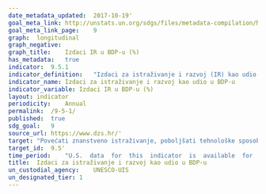 ```yaml
---	
date_metadata_updated:	2017-10-19'
goal_meta_link:	http://unstats.un.org/sdgs/files/metadata-compilation/Metadata-Goal-9.pdf'
goal_meta_link_page:	9
graph:	longitudinal
graph_negative:	
graph_title:	Izdaci IR u BDP-u (%)
has_metadata:	true
indicator:	9.5.1
indicator_definition:	"Izdaci za istraživanje i razvoj (IR) kao udio u bruto domaćem proizvodu (BDP) su iznos izdataka za IR podijeljen s ukupnim outputom gospodarstva (BDP-om). Priručnik Frascati OECD-a (OECD, 2015) pruža relevantne definicije o istraživanju i razvoju, bruto domaćim izdacima za IR i istraživačima. Istraživanje i razvoj (IR) jest kreativni sustavni stvaralački rad s ciljem uvećanja količine znanja uključujući znanja o čovjeku, kulturi i društvu, kao i osmišljavanje novih primjena dostupnog znanja (FM 2.5). Bruto domaći izdaci za IR jesu ukupni unutarnji izdaci za IR na području države u promatranoj kalendarskoj godini (FM 4.7). Uključuju IR proveden u zemlji financiran iz inozemstva, ali isključuju financiranje IR-a provedenog u inozemstvu (FM 4.8). Unutarnji izdaci za IR jesu svi tekući izdaci i kapitalni izdaci u bruto iznosima za IR proveden u izvještajnoj jedinici, neovisno o izvoru sredstava (FM 4.10). Istraživači su stručnjaci koji se bave stvaranjem novog znanja. Oni provode istraživanje i poboljšavaju i razvijaju koncepte, teorije, modele, postupke, softver ili operativne metode (FM 5.35). Izvor: Eurostat"
indicator_name:	Izdaci za istraživanje i razvoj kao udio u BDP-u
indicator_variable:	Izdaci IR u BDP-u (%)
layout:	indicator
periodicity:	Annual
permalink:	/9-5-1/
published:	true
sdg_goal:	9
source_url:	https://www.dzs.hr/'
target:	"Povećati znanstveno istraživanje, poboljšati tehnološke sposobnosti proizvodnih sektora u svim zemljama, osobito zemljama u razvoju, uključujući, do 2030., stimulirati inovacije i bitno povećati broj zaposlenih na istraživanju i razvoju na milijun ljudi i javnih i privatnih izdataka za istraživanje i razvoj"
target_id:	9.5'
time_period:	"U.S.  data  for  this  indicator  is  available  for  1953  to  present.  The  most  recent  year  avaiable  in  published  data  is  2015."
title:	Izdaci za istraživanje i razvoj kao udio u BDP-u
un_custodial_agency:	UNESCO-UIS
un_designated_tier:	1
---	
```

